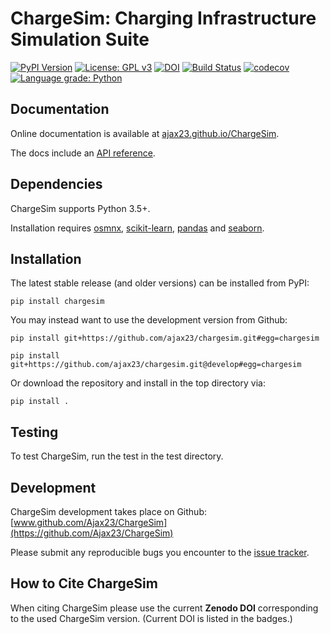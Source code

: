 # ChargeSim: Charging Infrastructure Simulation Suite

[![PyPI Version](https://img.shields.io/badge/PyPI-0.1.0-orange)](https://pypi.org/project/chargesim/)
[![License: GPL v3](https://img.shields.io/badge/License-GPLv3-blue.svg)](https://github.com/Ajax23/ChargeSim/blob/master/LICENSE)
[![DOI](https://zenodo.org/badge/DOI/10.5281/zenodo.4738036.svg)](https://doi.org/10.5281/zenodo.xxxxxxx)
[![Build Status](https://github.com/Ajax23/ChargeSim/actions/workflows/workflow.yml/badge.svg)](https://github.com/Ajax23/ChargeSim/actions/workflows/workflow.yml)
[![codecov](https://codecov.io/gh/Ajax23/ChargeSim/branch/master/graph/badge.svg?token=AXx3JTujap)](https://codecov.io/gh/Ajax23/ChargeSim)
[![Language grade: Python](https://img.shields.io/lgtm/grade/python/g/Ajax23/ChargeSim.svg?logo=lgtm&logoWidth=18)](https://lgtm.com/projects/g/Ajax23/ChargeSim/context:python)

## Documentation

Online documentation is available at [ajax23.github.io/ChargeSim](https://ajax23.github.io/ChargeSim/).

The docs include an [API reference](https://ajax23.github.io/ChargeSim/api.html).

## Dependencies

ChargeSim supports Python 3.5+.

Installation requires [osmnx](https://osmnx.readthedocs.io/en/stable/), [scikit-learn](https://scikit-learn.org/stable/index.html), [pandas](https://pandas.pydata.org/) and [seaborn](https://seaborn.pydata.org/).


## Installation

The latest stable release (and older versions) can be installed from PyPI:

    pip install chargesim

You may instead want to use the development version from Github:

    pip install git+https://github.com/ajax23/chargesim.git#egg=chargesim

    pip install git+https://github.com/ajax23/chargesim.git@develop#egg=chargesim

Or download the repository and install in the top directory via:

    pip install .


## Testing

To test ChargeSim, run the test in the test directory.


## Development

ChargeSim development takes place on Github: [www.github.com/Ajax23/ChargeSim](https://github.com/Ajax23/ChargeSim)

Please submit any reproducible bugs you encounter to the [issue tracker](https://github.com/Ajax23/ChargeSim/issues).


## How to Cite ChargeSim

When citing ChargeSim please use the current **Zenodo DOI** corresponding to the used ChargeSim version. (Current DOI is listed in the badges.)
